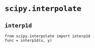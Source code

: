 # `scipy.interpolate`

## `interp1d`

~~~~
from scipy.interpolate import interp1d
func = interp1d(x, y)
~~~~
